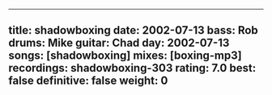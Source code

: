 
---
title: shadowboxing
date: 2002-07-13
bass:	Rob
drums:	Mike
guitar:	Chad
day: 2002-07-13
songs: [shadowboxing]
mixes: [boxing-mp3]
recordings: shadowboxing-303
rating: 7.0
best: false
definitive: false
weight: 0
---
